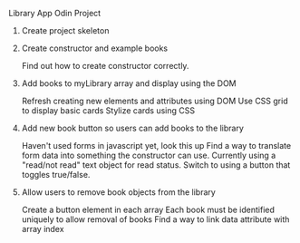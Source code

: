 Library App Odin Project

1. Create project skeleton <Done>

2. Create constructor and example books <Done>

   Find out how to create constructor correctly. <Done>

3. Add books to myLibrary array and display using the DOM <Done>

   Refresh creating new elements and attributes using DOM <Done>
   Use CSS grid to display basic cards <Done>
   Stylize cards using CSS

4. Add new book button so users can add books to the library

   Haven't used forms in javascript yet, look this up <Done>
   Find a way to translate form data into something the constructor can use.
   Currently using a "read/not read" text object for read status. Switch to using a button that toggles true/false.

5. Allow users to remove book objects from the library

   Create a button element in each array
   Each book must be identified uniquely to allow removal of books
   Find a way to link data attribute with array index
